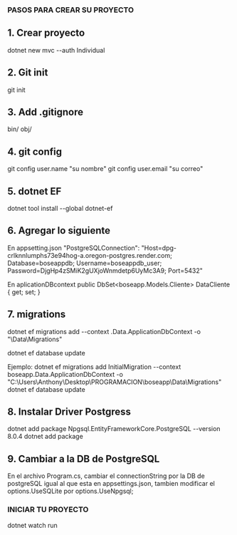 ### PASOS PARA CREAR SU PROYECTO

## 1. Crear proyecto

dotnet new mvc --auth Individual

## 2. Git init

git init

## 3. Add .gitignore

bin/
obj/

## 4. git config

git config user.name "su nombre"
git config user.email "su correo"

## 5. dotnet EF

dotnet tool install --global dotnet-ef

## 6. Agregar lo siguiente

En appsetting.json
"PostgreSQLConnection": "Host=dpg-crlknnlumphs73e94hog-a.oregon-postgres.render.com; Database=boseappdb; Username=boseappdb_user; Password=DjgHp4zSMiK2gUXjoWnmdetp6UyMc3A9; Port=5432"

En aplicationDBcontext
public DbSet<boseapp.Models.Cliente> DataCliente { get; set; }

## 7. migrations

dotnet ef migrations add <PASO DE MIGRACION> --context <Nombre del aplicativo>.Data.ApplicationDbContext -o "<RUTA DEL DEL APLICATIVO>\Data\Migrations"

dotnet ef database update

Ejemplo:
dotnet ef migrations add InitialMigration --context boseapp.Data.ApplicationDbContext -o "C:\Users\Anthony\Desktop\PROGRAMACION\boseapp\Data\Migrations"
dotnet ef database update

## 8. Instalar Driver Postgress

dotnet add package Npgsql.EntityFrameworkCore.PostgreSQL --version 8.0.4
dotnet add package

## 9. Cambiar a la DB de PostgreSQL

En el archivo Program.cs, cambiar el connectionString por la DB de postgreSQL igual al que esta en appsettings.json, tambien modificar el options.UseSQLite por options.UseNpgsql;

### INICIAR TU PROYECTO

dotnet watch run
